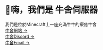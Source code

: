 # 👋嗨，我們是 牛舍伺服器
我們是位於Minecraft上一座充滿牛牛的療癒牛舍<br>
[牛舍網站 →](https://cowdorms.vercel.app)<br>
[牛舍Discord →](https://discord.gg/kVBSBxVr5T)<br>
[牛舍Email →](mailto:cowdorms@proton.me)

